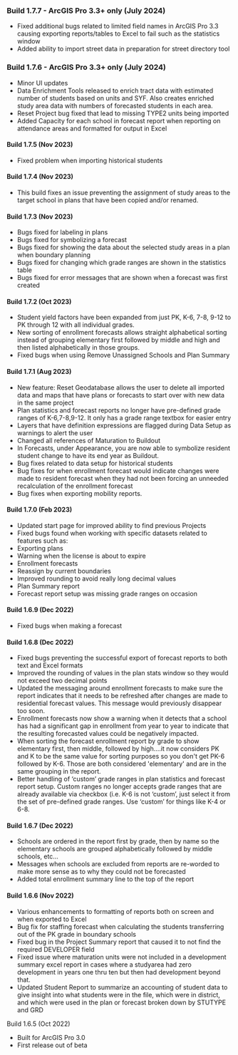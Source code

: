 ### Build 1.7.7 - ArcGIS Pro 3.3+ only (July 2024)
* Fixed additional bugs related to limited field names in ArcGIS Pro 3.3 causing exporting reports/tables to Excel to fail such as the statistics window
* Added ability to import street data in preparation for street directory tool

### Build 1.7.6 - ArcGIS Pro 3.3+ only (July 2024)
* Minor UI updates
* Data Enrichment Tools released to enrich tract data with estimated number of students based on units and SYF. Also creates enriched study area data with numbers of forecasted students in each area.
* Reset Project bug fixed that lead to missing TYPE2 units being imported
* Added Capacity for each school in forecast report when reporting on attendance areas and formatted for output in Excel

#### Build 1.7.5 (Nov 2023)
* Fixed problem when importing historical students

#### Build 1.7.4 (Nov 2023)
* This build fixes an issue preventing the assignment of study areas to the target school in plans that have been copied and/or renamed.

#### Build 1.7.3 (Nov 2023)
* Bugs fixed for labeling in plans
* Bugs fixed for symbolizing a forecast
* Bugs fixed for showing the data about the selected study areas in a plan when boundary planning
* Bugs fixed for changing which grade ranges are shown in the statistics table
* Bugs fixed for error messages that are shown when a forecast was first created

#### Build 1.7.2 (Oct 2023)
* Student yield factors have been expanded from just PK, K-6, 7-8, 9-12 to PK through 12 with all individual grades.
* New sorting of enrollment forecasts allows straight alphabetical sorting instead of grouping elementary first followed by middle and high and then listed alphabetically in those groups.
* Fixed bugs when using Remove Unassigned Schools and Plan Summary

#### Build 1.7.1 (Aug 2023)
* New feature: Reset Geodatabase allows the user to delete all imported data and maps that have plans or forecasts to start over with new data in the same project
* Plan statistics and forecast reports no longer have pre-defined grade ranges of K-6,7-8,9-12. It only has a grade range textbox for easier entry
* Layers that have definition expressions are flagged during Data Setup as warnings to alert the user
* Changed all references of Maturation to Buildout
* In Forecasts, under Appearance, you are now able to symbolize resident student change to have its end year as Buildout.
* Bug fixes related to data setup for historical students
* Bug fixes for when enrollment forecast would indicate changes were made to resident forecast when they had not been forcing an unneeded recalculation of the enrollment forecast
* Bug fixes when exporting mobility reports.

#### Build 1.7.0 (Feb 2023)
* Updated start page for improved ability to find previous Projects
* Fixed bugs found when working with specific datasets related to features such as:
* Exporting plans
* Warning when the license is about to expire
* Enrollment forecasts
* Reassign by current boundaries
* Improved rounding to avoid really long decimal values
* Plan Summary report
* Forecast report setup was missing grade ranges on occasion

#### Build 1.6.9 (Dec 2022)
* Fixed bugs when making a forecast

#### Build 1.6.8 (Dec 2022)
* Fixed bugs preventing the successful export of forecast reports to both text and Excel formats
* Improved the rounding of values in the plan stats window so they would not exceed two decimal points
* Updated the messaging around enrollment forecasts to make sure the report indicates that it needs to be refreshed after changes are made to residential forecast values. This message would previously disappear too soon. 
* Enrollment forecasts now show a warning when it detects that a school has had a significant gap in enrollment from year to year to indicate that the resulting forecasted values could be negatively impacted.
* When sorting the forecast enrollment report by grade to show elementary first, then middle, followed by high....it now considers PK and K to be the same value for sorting purposes so you don't get PK-6 followed by K-6. Those are both considered 'elementary' and are in the same grouping in the report.
* Better handling of ‘custom’ grade ranges in plan statistics and forecast report setup. Custom ranges no longer accepts grade ranges that are already available via checkbox (i.e. K-6 is not ‘custom’, just select it from the set of pre-defined grade ranges. Use ‘custom’ for things like K-4 or 6-8.

#### Build 1.6.7 (Dec 2022)
* Schools are ordered in the report first by grade, then by name so the elementary schools are grouped alphabetically followed by middle schools, etc…
* Messages when schools are excluded from reports are re-worded to make more sense as to why they could not be forecasted
* Added total enrollment summary line to the top of the report

#### Build 1.6.6 (Nov 2022)
* Various enhancements to formatting of reports both on screen and when exported to Excel
* Bug fix for staffing forecast when calculating the students transferring out of the PK grade in boundary schools
* Fixed bug in the Project Summary report that caused it to not find the required DEVELOPER field
* Fixed issue where maturation units were not included in a development summary excel report in cases where a studyarea had zero development in years one thru ten but then had development beyond that.
* Updated Student Report to summarize an accounting of student data to give insight into what students were in the file, which were in district, and which were used in the plan or forecast broken down by STUTYPE and GRD

Build 1.6.5 (Oct 2022)
* Built for ArcGIS Pro 3.0
* First release out of beta
